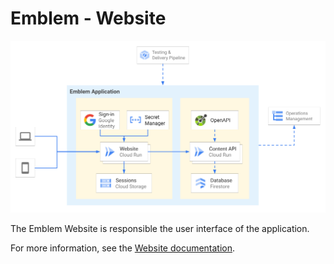 # Emblem - Website

![Emblem Application architecture diagram](../docs/images/application.png)

The Emblem Website is responsible the user interface of the application.

For more information, see the [Website documentation](../docs/website.md).

